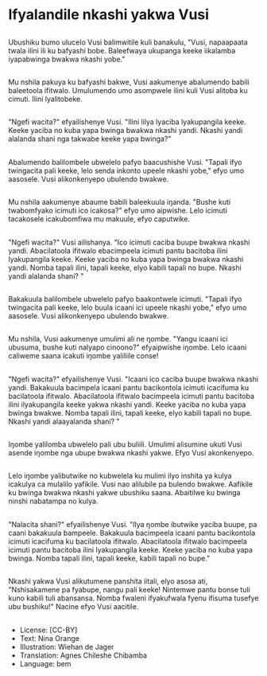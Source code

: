 # Ifyalandile nkashi yakwa Vusi

##
Ubushiku bumo ulucelo Vusi balimwitile kuli banakulu, "Vusi, napaapaata twala ilini ili ku bafyashi bobe. Baleefwaya ukupanga keeke iikalamba iyapabwinga bwakwa nkashi yobe."

##
Mu nshila pakuya ku bafyashi bakwe, Vusi aakumenye abalumendo babili baleetoola ifitwalo. Umulumendo umo asompwele ilini kuli Vusi alitoba ku cimuti. Ilini lyalitobeke.

##
"Ngefi wacita?" efyailishenye Vusi. "Ilini lilya lyaciba lyakupangila keeke. Keeke yaciba no kuba yapa bwinga bwakwa nkashi yandi. Nkashi yandi alalanda shani nga takwabe keeke yapa bwinga?"

##
Abalumendo balilombele ubwelelo pafyo baacushishe Vusi. "Tapali ifyo twingacita pali keeke, lelo senda inkonto upeele nkashi yobe," efyo umo aasosele. Vusi alikonkenyepo ubulendo bwakwe.

##
Mu nshila aakumenye abaume babili baleekuula iŋanda. "Bushe kuti twabomfyako icimuti ico icakosa?" efyo umo aipwishe. Lelo icimuti tacakosele icakubomfiwa mu makuule, efyo caputwike.

##
"Ngefi wacita?" Vusi ailishanya. "Ico icimuti caciba buupe bwakwa nkashi yandi. Abacilatoola ifitwalo ebacimpeela icimuti pantu bacitoba ilini lyakupangila keeke. Keeke yaciba no kuba yapa bwinga bwakwa nkashi yandi. Nomba tapali ilini, tapali keeke, elyo kabili tapali no bupe. Nkashi yandi alalanda shani? "

##
Bakakuula balilombele ubwelelo pafyo baakontwele icimuti. "Tapali ifyo twingacita pali keeke, lelo buula icaani ici upeele nkashi yobe," efyo umo aasosele. Vusi alikonkenyepo ubulendo bwakwe.

##
Mu nshila, Vusi aakumenye umulimi ali ne ŋombe. "Yangu icaani ici ubusuma, bushe kuti nalyapo cinoono?" efyaipwishe iŋombe. Lelo icaani caliweme saana icakuti iŋombe yaliliile conse!

##
"Ngefi wacita?" efyailishenye Vusi. "Icaani ico caciba buupe bwakwa nkashi yandi. Bakakuula bacimpela icaani pantu bacikontola icimuti icacifuma ku bacilatoola ifitwalo. Abacilatoola ifitwalo bacimpeela icimuti pantu bacitoba ilini ilyakupangila keeke yakwa nkashi yandi. Keeke yaciba no kuba yapa bwinga bwakwe. Nomba tapali ilini, tapali keeke, elyo kabili tapali no bupe. Nkashi yandi alaayalanda shani? "

##
Iŋombe yalilomba ubwelelo pali ubu buliili. Umulimi alisumine ukuti Vusi asende iŋombe nga ubupe bwakwa nkashi yakwe. Efyo Vusi akonkenyepo.

##
Lelo iŋombe yalibutwike no kubwelela ku mulimi ilyo inshita ya kulya icakulya ca mulalilo yafikile. Vusi nao alilubile pa bulendo bwakwe. Aafikile ku bwinga bwakwa nkashi yakwe ubushiku saana. Abaitilwe ku bwinga ninshi nabatampa no kulya.

##
"Nalacita shani?" efyailishenye Vusi. "lIya ŋombe ibutwike yaciba buupe, pa caani bakakuula bampeele. Bakakuula bacimpeela icaani pantu bacikontola icimuti icacifuma ku bacilatoola ifitwalo. Abacilatoola ifitwalo bacimpeela icimuti pantu bacitoba ilini lyakupangila keeke. Keeke yaciba no kuba yapa bwinga. Nomba tapali ilini, tapali keeke, kabili tapali no bupe."

##
Nkashi yakwa Vusi alikutumene panshita iitali, elyo asosa ati, "Nshisakamene pa fyabupe, nangu pali keeke! Nintemwe pantu bonse tuli kuno kabili tuli abansansa. Nomba fwaleni ifyakufwala fyenu ifisuma tusefye ubu bushiku!" Nacine efyo Vusi aacitile.

##
* License: [CC-BY]
* Text: Nina Orange
* Illustration: Wiehan de Jager
* Translation: Agnes Chileshe Chibamba
* Language: bem
